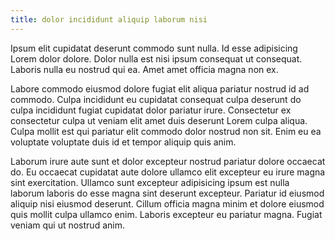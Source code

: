 ```yaml
---
title: dolor incididunt aliquip laborum nisi
---
```


Ipsum elit cupidatat deserunt commodo sunt nulla. Id esse adipisicing Lorem dolor dolore. Dolor nulla est nisi ipsum consequat ut consequat. Laboris nulla eu nostrud qui ea. Amet amet officia magna non ex.

Labore commodo eiusmod dolore fugiat elit aliqua pariatur nostrud id ad commodo. Culpa incididunt eu cupidatat consequat culpa deserunt do culpa incididunt fugiat cupidatat dolor pariatur irure. Consectetur ex consectetur culpa ut veniam elit amet duis deserunt Lorem culpa aliqua. Culpa mollit est qui pariatur elit commodo dolor nostrud non sit. Enim eu ea voluptate voluptate duis id et tempor aliquip quis anim.

Laborum irure aute sunt et dolor excepteur nostrud pariatur dolore occaecat do. Eu occaecat cupidatat aute dolore ullamco elit excepteur eu irure magna sint exercitation. Ullamco sunt excepteur adipisicing ipsum est nulla laborum laboris do esse magna sint deserunt excepteur. Pariatur id eiusmod aliquip nisi eiusmod deserunt. Cillum officia magna minim et dolore eiusmod quis mollit culpa ullamco enim. Laboris excepteur eu pariatur magna. Fugiat veniam qui ut nostrud anim.